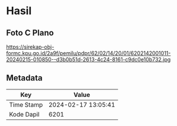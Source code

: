 # Hasil

## Foto C Plano

https://sirekap-obj-formc.kpu.go.id/2a9f/pemilu/pdpr/62/02/14/20/01/6202142001011-20240215-010850--d3b0b51d-2613-4c24-8161-c9dc0e10b732.jpg


## Metadata

| Key        | Value               |
| ---------- | ------------------- |
| Time Stamp | 2024-02-17 13:05:41 |
| Kode Dapil | 6201                |




